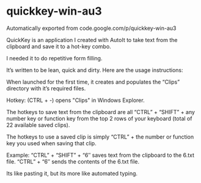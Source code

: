 # quickkey-win-au3
Automatically exported from code.google.com/p/quickkey-win-au3

QuickKey is an application I created with AutoIt to take text from the clipboard and save it to a hot-key combo. 

I needed it to do repetitive form filling. 

It’s written to be lean, quick and dirty. Here are the usage instructions:

When launched for the first time, it creates and populates the “Clips” directory with it’s required files.

Hotkey: (CTRL + -) opens "Clips" in Windows Explorer.

The hotkeys to save text from the clipboard are all “CTRL” + “SHIFT” + any number key or function key from the top 2 rows of your keyboard (total of 22 available saved clips).

The hotkeys to use a saved clip is simply “CTRL” + the number or function key you used when saving that clip.

Example: 
“CTRL” + “SHIFT” + “6″ saves text from the clipboard to the 6.txt file. 
“CTRL” + “6″ sends the contents of the 6.txt file. 

Its like pasting it, but its more like automated typing.
